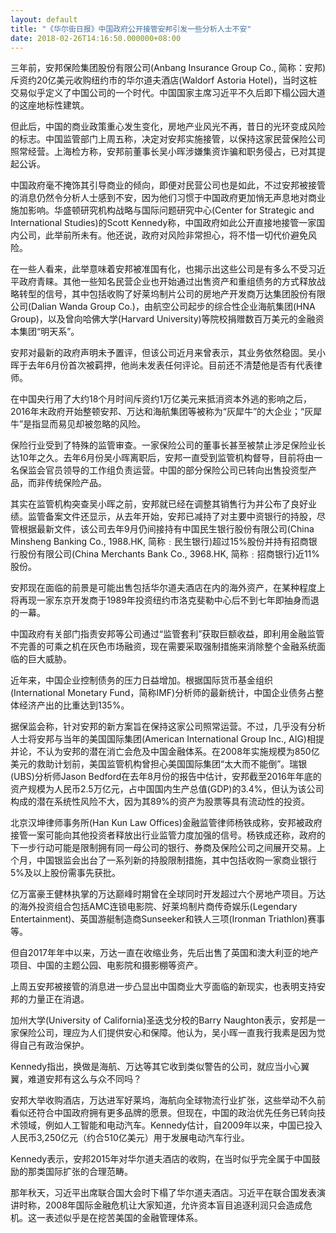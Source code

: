 ```yaml
---
layout: default
title: "《华尔街日报》中国政府公开接管安邦引发一些分析人士不安"
date: 2018-02-26T14:16:50.000000+08:00
---
```


三年前，安邦保险集团股份有限公司(Anbang Insurance Group Co., 简称：安邦)斥资约20亿美元收购纽约市的华尔道夫酒店(Waldorf Astoria Hotel)，当时这桩交易似乎定义了中国公司的一个时代。中国国家主席习近平不久后即下榻公园大道的这座地标性建筑。

但此后，中国的商业政策重心发生变化，房地产业风光不再，昔日的光环变成风险的标志。中国监管部门上周五称，决定对安邦实施接管，以保持这家民营保险公司照常经营。上海检方称，安邦前董事长吴小晖涉嫌集资诈骗和职务侵占，已对其提起公诉。

中国政府毫不掩饰其引导商业的倾向，即便对民营公司也是如此，不过安邦被接管的消息仍然令分析人士感到不安，因为他们习惯于中国政府更加悄无声息地对商业施加影响。华盛顿研究机构战略与国际问题研究中心(Center for Strategic and International Studies)的Scott Kennedy称，中国政府如此公开直接地接管一家国内公司，此举前所未有。他还说，政府对风险非常担心，将不惜一切代价避免风险。

在一些人看来，此举意味着安邦被准国有化，也揭示出这些公司是有多么不受习近平政府青睐。其他一些知名民营企业也开始通过出售资产和重组债务的方式释放战略转型的信号，其中包括收购了好莱坞制片公司的房地产开发商万达集团股份有限公司(Dalian Wanda Group Co.)，由航空公司起步的综合性企业海航集团(HNA Group)，以及曾向哈佛大学(Harvard University)等院校捐赠数百万美元的金融资本集团“明天系”。

安邦对最新的政府声明未予置评，但该公司近月来曾表示，其业务依然稳固。吴小晖于去年6月份首次被羁押，他尚未发表任何评论。目前还不清楚他是否有代表律师。

在中国央行用了大约18个月时间斥资约1万亿美元来抵消资本外逃的影响之后，2016年末政府开始整顿安邦、万达和海航集团等被称为“灰犀牛”的大企业；“灰犀牛”是指显而易见却被忽略的风险。

保险行业受到了特殊的监管审查。一家保险公司的董事长甚至被禁止涉足保险业长达10年之久。去年6月份吴小晖离职后，安邦一直受到监管机构督导，目前将由一名保监会官员领导的工作组负责运营。中国的部分保险公司已转向出售投资型产品，而非传统保险产品。

其实在监管机构突查吴小晖之前，安邦就已经在调整其销售行为并公布了良好业绩。监管备案文件还显示，从去年开始，安邦已减持了对主要中资银行的持股，尽管根据最新文件，该公司去年9月仍间接持有中国民生银行股份有限公司(China Minsheng Banking Co., 1988.HK, 简称﹕民生银行)超过15%股份并持有招商银行股份有限公司(China Merchants Bank Co., 3968.HK, 简称﹕招商银行)近11%股份。

安邦现在面临的前景是可能出售包括华尔道夫酒店在内的海外资产，在某种程度上将再现一家东京开发商于1989年投资纽约市洛克斐勒中心后不到七年即抽身而退的一幕。

中国政府有关部门指责安邦等公司通过“监管套利”获取巨额收益，即利用金融监管不完善的可乘之机在灰色市场融资，现在需要采取强制措施来消除整个金融系统面临的巨大威胁。

近年来，中国企业控制债务的压力日益增加。根据国际货币基金组织(International Monetary Fund，简称IMF)分析师的最新统计，中国企业债务占整体经济产出的比重达到135%。

据保监会称，针对安邦的新方案旨在保持这家公司照常运营。不过，几乎没有分析人士将安邦与当年的美国国际集团(American International Group Inc., AIG)相提并论，不认为安邦的潜在消亡会危及中国金融体系。在2008年实施规模为850亿美元的救助计划前，美国监管机构曾担心美国国际集团“太大而不能倒”。瑞银(UBS)分析师Jason Bedford在去年8月份的报告中估计，安邦截至2016年年底的资产规模为人民币2.5万亿元，占中国国内生产总值(GDP)的3.4%，但认为该公司构成的潜在系统性风险不大，因为其89%的资产为股票等具有流动性的投资。

北京汉坤律师事务所(Han Kun Law Offices)金融监管律师杨铁成称，安邦被政府接管一案可能向其他投资者释放出行业监管力度加强的信号。杨铁成还称，政府的下一步行动可能是限制拥有同一母公司的银行、券商及保险公司之间展开交易。上个月，中国银监会出台了一系列新的持股限制措施，其中包括收购一家商业银行5%及以上股份需事先获批。

亿万富豪王健林执掌的万达巅峰时期曾在全球同时开发超过六个房地产项目。万达的海外投资组合包括AMC连锁电影院、好莱坞制片商传奇娱乐(Legendary Entertainment)、英国游艇制造商Sunseeker和铁人三项(Ironman Triathlon)赛事等。

但自2017年年中以来，万达一直在收缩业务，先后出售了英国和澳大利亚的地产项目、中国的主题公园、电影院和摄影棚等资产。

上周五安邦被接管的消息进一步凸显出中国商业大亨面临的新现实，也表明支持安邦的力量正在消退。

加州大学(University of California)圣迭戈分校的Barry Naughton表示，安邦是一家保险公司，理应为人们提供安心和保障。他认为，吴小晖一直我行我素是因为觉得自己有政治保护。

Kennedy指出，换做是海航、万达等其它收到类似警告的公司，就应当小心翼翼，难道安邦有这么与众不同吗？

安邦大举收购酒店，万达进军好莱坞，海航向全球物流行业扩张，这些举动不久前看似还符合中国政府拥有更多品牌的愿景。但现在，中国的政治优先任务已转向技术领域，例如人工智能和电动汽车。Kennedy估计，自2009年以来，中国已投入人民币3,250亿元（约合510亿美元）用于发展电动汽车行业。

Kennedy表示，安邦2015年对华尔道夫酒店的收购，在当时似乎完全属于中国鼓励的那类国际扩张的合理范畴。

那年秋天，习近平出席联合国大会时下榻了华尔道夫酒店。习近平在联合国发表演讲时称，2008年国际金融危机让大家知道，允许资本盲目追逐利润只会造成危机。这一表述似乎是在挖苦美国的金融管理体系。

